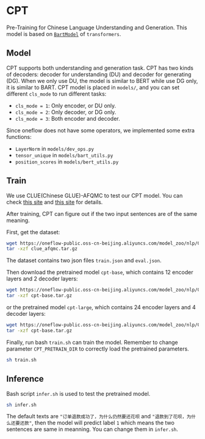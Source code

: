 # CPT

Pre-Training for Chinese Language Understanding and Generation. This model is based on [`BartModel`](https://github.com/huggingface/transformers/blob/master/src/transformers/models/bart/modeling_bart.py) of `transformers`. 

## Model

CPT supports both understanding and generation task. CPT has two kinds of decoders: decoder for understanding (DU) and decoder for generating (DG). When we only use DU, the model is similar to BERT while use DG only, it is similar to BART. CPT model is placed in `models/`, and you can set different `cls_mode` to run different tasks:

- `cls_mode = 1`: Only encoder, or DU only.
- `cls_mode = 2`: Only decoder, or DG only.
- `cls_mode = 3`: Both encoder and decoder.

Since oneflow does not have some operators, we implemented some extra functions:

- `LayerNorm` in `models/dev_ops.py`
- `tensor_unique` in `models/bart_utils.py`
- `position_scores` in `models/bert_utils.py`

## Train

We use CLUE(Chinese GLUE)-AFQMC to test our CPT model. You can check [this site](https://www.cluebenchmarks.com/introduce.html) and [this site](https://github.com/CLUEbenchmark/CLUE) for details.

After training, CPT can figure out if the two input sentences are of the same meaning.

First, get the dataset:
```bash
wget https://oneflow-public.oss-cn-beijing.aliyuncs.com/model_zoo/nlp/CPT/clu_afqmc.tar.gz
tar -xzf clue_afqmc.tar.gz
```

The dataset contains two json files `train.json` and `eval.json`.

Then download the pretrained model `cpt-base`, which contains 12 encoder layers and 2 decoder layers:

```bash
wget https://oneflow-public.oss-cn-beijing.aliyuncs.com/model_zoo/nlp/CPT/cpt-base.tar.gz
tar -xzf cpt-base.tar.gz
```

or the pretrained model `cpt-large`, which contains 24 encoder layers and 4 decoder layers:

```bash
wget https://oneflow-public.oss-cn-beijing.aliyuncs.com/model_zoo/nlp/CPT/cpt-large.tar.gz
tar -xzf cpt-base.tar.gz
```

Finally, run bash `train.sh` can train the model. Remember to change parameter `CPT_PRETRAIN_DIR` to correctly load the pretrained parameters.

```bash
sh train.sh
```

## Inference

Bash script `infer.sh` is used to test the pretrained model.

```bash
sh infer.sh
```

The default texts are `"订单退款成功了，为什么仍然要还花呗` and `"退款到了花呗，为什么还要还款"`, then the model will predict label `1` which means the two sentences are same in meanning. You can change them in `infer.sh`.